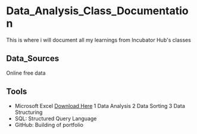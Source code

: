 # Data_Analysis_Class_Documentation
This is where i will document all my learnings from Incubator Hub's classes
## Data_Sources
Online free data
## Tools
- Microsoft Excel [Download Here](https://www.microsoft.com)
   1 Data Analysis
  2 Data Sorting
  3 Data Structuring
- SQL: Structured Query Language
- GitHub: Building of portfolio
